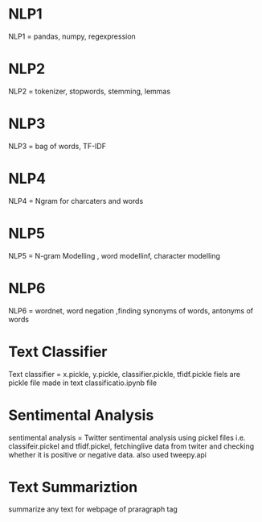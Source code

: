# NLP1
NLP1 = pandas, numpy, regexpression 
# NLP2
NLP2 = tokenizer, stopwords, stemming, lemmas
# NLP3
NLP3 = bag of words, TF-IDF
# NLP4
NLP4 = Ngram for charcaters and words
# NLP5
NLP5 = N-gram Modelling , word modellinf, character modelling
# NLP6
NLP6 = wordnet, word negation ,finding synonyms of words, antonyms of words
# Text Classifier
Text classifier = x.pickle, y.pickle, classifier.pickle, tfidf.pickle fiels are pickle file made in text classificatio.ipynb file
# Sentimental Analysis
sentimental analysis = Twitter sentimental analysis using pickel files i.e. classifeir.pickel and tfidf.pickel, fetchinglive data from twiter and checking whether it is positive or negative data. also used tweepy.api 
# Text Summariztion 
summarize any text for  webpage of praragraph tag
